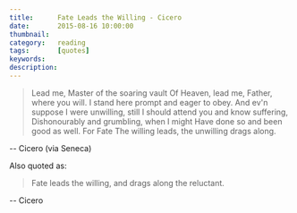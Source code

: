 ```yaml
---
title: 		Fate Leads the Willing - Cicero
date: 		2015-08-16 10:00:00
thumbnail:
category:	reading
tags: 		[quotes]
keywords:	
description:
---
```


> Lead me, Master of the soaring vault 
> Of Heaven, lead me, Father, where you will. 
> I stand here prompt and eager to obey. 
> And ev'n suppose I were unwilling, still 
> I should attend you and know suffering, 
> Dishonourably and grumbling, when I might 
> Have done so and been good as well. For Fate 
> The willing leads, the unwilling drags along. 

-- Cicero (via Seneca)

Also quoted as:

> Fate leads the willing, and drags along the reluctant. 

-- Cicero 
